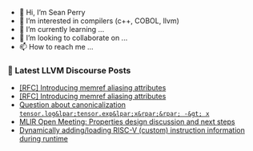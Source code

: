 - 👋 Hi, I’m Sean Perry
- 👀 I’m interested in compilers (c++, COBOL, llvm)
- 🌱 I’m currently learning ...
- 💞️ I’m looking to collaborate on ...
- 📫 How to reach me ...

<!---
s66perry/s66perry is a ✨ special ✨ repository because its `README.md` (this file) appears on your GitHub profile.
You can click the Preview link to take a look at your changes.
--->
### 📕 Latest LLVM Discourse Posts

<!-- DISCOURSE-LLVM:START -->
- [[RFC] Introducing memref aliasing attributes](https://discourse.llvm.org/t/rfc-introducing-memref-aliasing-attributes/88049#post_9)
- [[RFC] Introducing memref aliasing attributes](https://discourse.llvm.org/t/rfc-introducing-memref-aliasing-attributes/88049#post_8)
- [Question about canonicalization `tensor.log&lpar;tensor.exp&lpar;x&rpar;&rpar; -&gt; x`](https://discourse.llvm.org/t/question-about-canonicalization-tensor-log-tensor-exp-x-x/88018#post_4)
- [MLIR Open Meeting: Properties design discussion and next steps](https://discourse.llvm.org/t/mlir-open-meeting-properties-design-discussion-and-next-steps/87774#post_10)
- [Dynamically adding/loading RISC-V &lpar;custom&rpar; instruction information during runtime](https://discourse.llvm.org/t/dynamically-adding-loading-risc-v-custom-instruction-information-during-runtime/88082#post_3)
<!-- DISCOURSE-LLVM:END -->
